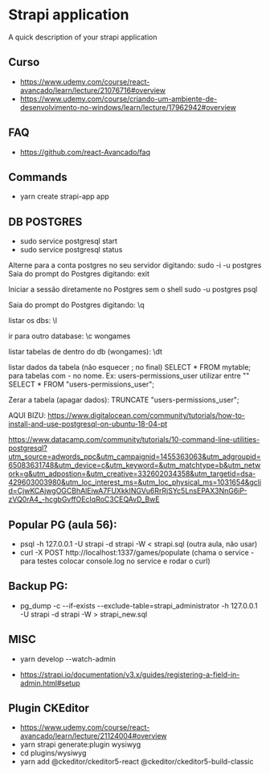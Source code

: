 # Strapi application

A quick description of your strapi application

## Curso
- https://www.udemy.com/course/react-avancado/learn/lecture/21076716#overview
- https://www.udemy.com/course/criando-um-ambiente-de-desenvolvimento-no-windows/learn/lecture/17962942#overview
## FAQ
- https://github.com/react-Avancado/faq

## Commands
- yarn create strapi-app app

## DB POSTGRES
- sudo service postgresql start
- sudo service postgresql status

Alterne para a conta postgres no seu servidor digitando:
sudo -i -u postgres
Saia do prompt do Postgres digitando:
exit

Iniciar a sessão diretamente no Postgres sem o shell
sudo -u postgres psql 

Saia do prompt do Postgres digitando:
\q

listar os dbs:
\l

ir para outro database:
\c wongames

listar tabelas de dentro do db (wongames):
\dt

listar dados da tabela (não esquecer ; no final)
SELECT * FROM mytable;
para tabelas com - no nome. Ex: users-permissions_user
utilizar entre ""
SELECT * FROM "users-permissions_user";

Zerar a tabela (apagar dados):
TRUNCATE "users-permissions_user";


AQUI BIZU:
https://www.digitalocean.com/community/tutorials/how-to-install-and-use-postgresql-on-ubuntu-18-04-pt

https://www.datacamp.com/community/tutorials/10-command-line-utilities-postgresql?utm_source=adwords_ppc&utm_campaignid=1455363063&utm_adgroupid=65083631748&utm_device=c&utm_keyword=&utm_matchtype=b&utm_network=g&utm_adpostion=&utm_creative=332602034358&utm_targetid=dsa-429603003980&utm_loc_interest_ms=&utm_loc_physical_ms=1031654&gclid=CjwKCAjwgOGCBhAlEiwA7FUXkkINGVu6RrRjSYc5LnsEPAX3NnG6iP-zVQ0rA4_-hcgbGvffOEcIqRoC3CEQAvD_BwE


## Popular PG (aula 56):
- psql -h 127.0.0.1 -U strapi -d strapi -W < strapi.sql (outra aula, não usar)
- curl -X POST http://localhost:1337/games/populate (chama o service - para testes colocar console.log no service e rodar o curl)
## Backup PG:
- pg_dump -c --if-exists --exclude-table=strapi_administrator -h 127.0.0.1 -U strapi -d strapi -W > strapi_new.sql


## MISC
- yarn develop --watch-admin

- https://strapi.io/documentation/v3.x/guides/registering-a-field-in-admin.html#setup

## Plugin CKEditor
- https://www.udemy.com/course/react-avancado/learn/lecture/21124004#overview 
- yarn strapi generate:plugin wysiwyg
- cd plugins/wysiwyg
- yarn add @ckeditor/ckeditor5-react @ckeditor/ckeditor5-build-classic



